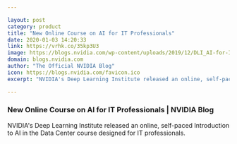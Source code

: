 ```yaml
---

layout: post
category: product
title: "New Online Course on AI for IT Professionals"
date: 2020-01-03 14:20:33
link: https://vrhk.co/35kp3U3
image: https://blogs.nvidia.com/wp-content/uploads/2019/12/DLI_AI-for-IT.jpg
domain: blogs.nvidia.com
author: "The Official NVIDIA Blog"
icon: https://blogs.nvidia.com/favicon.ico
excerpt: "NVIDIA's Deep Learning Institute released an online, self-paced Introduction to AI in the Data Center course designed for IT professionals."

---
```


### New Online Course on AI for IT Professionals | NVIDIA Blog

NVIDIA's Deep Learning Institute released an online, self-paced Introduction to AI in the Data Center course designed for IT professionals.